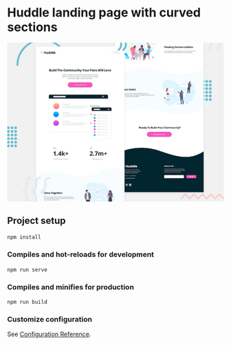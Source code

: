 # Huddle landing page with curved sections

![Header/intro section for the Huddle landing page with curved sections](./src/assets/design/desktop-preview.jpg)

## Project setup
```
npm install
```

### Compiles and hot-reloads for development
```
npm run serve
```

### Compiles and minifies for production
```
npm run build
```

### Customize configuration
See [Configuration Reference](https://cli.vuejs.org/config/).
